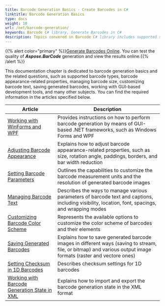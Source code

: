 ```yaml
---
title: Barcode Generation Basics - Create Barcodes in C# 
linktitle: Barcode Generation Basics 
type: docs
weight: 10
url: /net/barcode-generation/
keywords: Barcode C# library, Generate Barcodes in C#
description: Topics convered in Barcode C# library includes supported symbologies, barcode appearance-related features, adjusting barcode size, changing barcode text, saving created barcodes, dealing with GUI-based development tools. The essential information can be found in the articles listed below.
---
```

{{% alert color="primary" %}}[Generate Barcodes Online](https://products.aspose.app/barcode/generate). You can test the quality of ***Aspose.BarCode*** generation and view the results online.{{% /alert %}}

This documentation chapter is dedicated to barcode generation basics and the related questions, such as supported barcode types, barcode appearance-related properties, managing barcode size, customizing barcode text, saving generated barcodes, working with GUI-based development tools, and many other subjects. You can find the required information in the articles specified below.
   
| Article | Description |
|---|---|
|[Working with WinForms and WPF](/barcode/net/generate-barcodes-using-csharp-apis/)|Provides instructions on how to perform barcode generation by means of GUI-based .NET frameworks, such as Windows Forms and WPF|
|[Adjusting Barcode Appearance](/barcode/net/customize-barcode-appearance/)|Explains how to adjust barcode appearance-related properties, such as size, rotation angle, paddings, borders, and bar width reduction|
|[Setting Barcode Parameters](/barcode/net/set-barcode-size/)|Outlines the capabilities to customize the barcode measurement units and the resolution of generated barcode images|
|[Managing Barcode Text](/barcode/net/set-barcode-text/)|Describes the ways to manage various parameters of barcode text and captions, including visibility, location, font, spacings, and wrapping modes|
|[Customizing Barcode Color Scheme](/barcode/net/customize-barcode-color/)|Represents the available options to customize the color scheme of barcodes and their elements|
|[Saving Generated Barcodes](/barcode/net/save-barcode-image/)|Explains how to save generated barcode images in different ways (saving to stream, file, or bitmap) and various output image formats (raster and vectore ones)|
|[Setting Checksum in 1D Barcodes](/barcode/net/set-checksum-controls/)|Describes checksum settings for 1D barcodes|
|[Working with Barcode Generation State in XML](/barcode/net/barcode-in-xml/)|Explains how to import and export the barcode generation state in the XML format|
  
